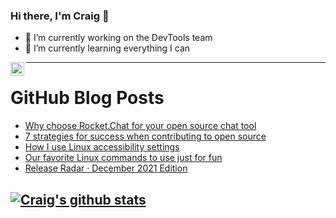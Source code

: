 ### Hi there, I'm Craig 👋

<!--
**CraigTeelFugro/CraigTeelFugro** is a ✨ _special_ ✨ repository because its `README.md` (this file) appears on your GitHub profile.

Here are some ideas to get you started:
-->

- 🔭 I’m currently working on the DevTools team
- 🌱 I’m currently learning everything I can

[<img align="left" alt="Craig Teel | LinkedIn" width="22px" src="https://cdn.jsdelivr.net/npm/simple-icons@v3/icons/linkedin.svg" />][linkedin]

---

# GitHub Blog Posts

<!-- BLOG-POST-LIST:START -->
- [Why choose Rocket.Chat for your open source chat tool](https://opensource.com/article/22/1/rocketchat-data-privacy)
- [7 strategies for success when contributing to open source](https://opensource.com/article/22/1/open-source-contributions-career)
- [How I use Linux accessibility settings](https://opensource.com/article/22/1/linux-accessibility-settings)
- [Our favorite Linux commands to use just for fun](https://opensource.com/article/22/1/fun-linux-commands)
- [Release Radar · December 2021 Edition](https://github.blog/2022-01-21-release-radar-dec-2021/)
<!-- BLOG-POST-LIST:END -->

## [![Craig's github stats](https://github-readme-stats.vercel.app/api?username=craigteelfugro)](https://github.com/anuraghazra/github-readme-stats)


[linkedin]: https://linkedin.com/in/craig-teel-b8786771
